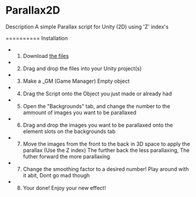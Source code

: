 Parallax2D
==========
Description
A simple Parallax script for Unity (2D) using 'Z' index's

==========
Installation
+ 1. Download [the files](https://github.com/joedanhol/Parallax2D/archive/master.zip)
+ 2. Drag and drop the files into your Unity project(s)
+ 3. Make a _GM (Game Manager) Empty object
+ 4. Drag the Script onto the Object you just made or already had
+ 5. Open the "Backgrounds" tab, and change the number to the ammount of images you want to be parallaxed
+ 6. Drag and drop the images you want to be parallaxed onto the element slots on the backgrounds tab
+ 7. Move the images from the front to the back in 3D space to apply the parallax (Use the Z index) The further back the less parallaxing, The futher forward the more parallaxing
+ 7. Change the smoothing factor to a desired number! Play around with it abit, Dont go mad though
+ 8. Your done! Enjoy your new effect! 
